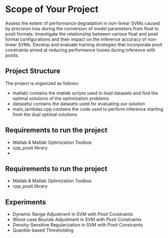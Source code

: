 # Scope of Your Project
Assess the extent of performance degradation in non-linear SVMs caused by precision loss during the conversion of model parameters from float to posit formats.
Investigate the relationship between various float and posit format configurations and their impact on the inference accuracy of non-linear SVMs.
Develop and evaluate training strategies that incorporate posit constraints aimed at reducing performance losses during inference with posits.


## Project Structure
The project is organized as follows:
- matlab/ contains the matlab scripts used to load datasets and find the optimal solutions of the optimization problems
- datasets/ contains the datasets used for evaluating our solution
- main_lambdas.cpp contains the code used to perform inference starting from the dual optimal solutions  


## Requirements to run the project
- Matlab & Matlab Optimization Toolbox
- cpp_posit library
- 
## Requirements to run the project
- Matlab & Matlab Optimization Toolbox
- cpp_posit library
  
## Experiments
- Dynamic Range Adjustment in SVM with Posit Constraints
- Worst-case Bounds Adjustment in SVM with Posit Constraints
- Density-Sensitive Regularization in SVM with Posit Constraints
- Quantile-based Thresholding



